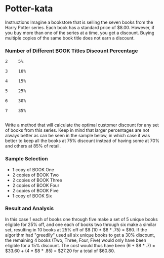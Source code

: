 # Potter-kata
Instructions
Imagine a bookstore that is selling the seven books from the Harry Potter series. Each book has a
standard price of $8.00. However, if you buy more than one of the series at a time, you get a
discount. Buying multiple copies of the same book title does not earn a discount.<br/>
### Number of Different BOOK Titles Discount Percentage<br/>
<pre>
2    5%<br/>
3    10%<br/>
4    15%<br/>
5    25%<br/>
6    30%<br/>
7    35%<br/>
</pre>
Write a method that will calculate the optimal customer discount for any set of books from this
series. Keep in mind that larger percentages are not always better as can be seen in the sample
below, in which case it was better to keep all the books at 75% discount instead of having some at
70% and others at 85% of retail.

### Sample Selection<br/>
* 1 copy of BOOK One
* 2 copies of BOOK Two
* 2 copies of BOOK Three
* 2 copies of BOOK Four
* 2 copies of BOOK Five
* 1 copy of BOOK Six

### Result and Analysis<br/>
In this case 1 each of books one through five make a set of 5 unique books eligible for 25% off, and
one each of books two through six make a similar set, resulting in 10 books at 25% off of $8 (10 *
$8 * .75) = $60. If the algorithm had "greedily" used all six unique books to get a 30% discount, the
remaining 4 books (Two, Three, Four, Five) would only have been eligible for a 15% discount. The
cost would thus have been (6 * $8 * .7) = $33.60 + (4 * $8 * .85) = $27.20 for a total of $60.80.
